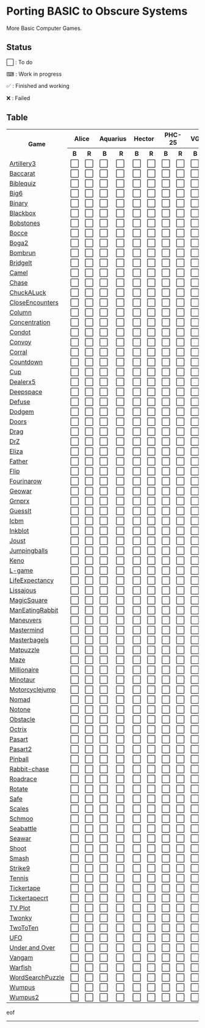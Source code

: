 # Porting BASIC to Obscure Systems

More Basic Computer Games.

## Status

⬜️ : To do

⌨ : Work in progress

✅ : Finished and working

❌ : Failed

## Table

<table>
	<tr>
        <th rowspan="2" style="text-align: center;">Game</th>
        <th colspan="2" style="text-align: center;">Alice</th>
        <th colspan="2" style="text-align: center;">Aquarius</th>
        <th colspan="2" style="text-align: center;">Hector</th>
        <th colspan="2" style="text-align: center;">PHC-25</th>
        <th colspan="2" style="text-align: center;">VG5000</th>
	</tr>
	<tr>
        <th style="text-align: center;">B</th>
        <th style="text-align: center;">R</th>
        <th style="text-align: center;">B</th>
        <th style="text-align: center;">R</th>
        <th style="text-align: center;">B</th>
        <th style="text-align: center;">R</th>
        <th style="text-align: center;">B</th>
        <th style="text-align: center;">R</th>
        <th style="text-align: center;">B</th>
        <th style="text-align: center;">R</th>
	</tr>
	<tr>
		<td><a href="./01_Artillery3">Artillery3</a></td>
		<!-- B           R   -->
        <td>⬜️</td> <td>⬜️</td> <!-- Alice -->
        <td>⬜️</td> <td>⬜️</td> <!-- Aquarius -->
        <td>⬜️</td> <td>⬜️</td> <!-- Hector -->
        <td>⬜️</td> <td>⬜️</td> <!-- PHC-25 -->
        <td>⬜️</td> <td>⬜️</td> <!-- VG5000 -->
	</tr>
	<tr>
		<td><a href="./02_Baccarat">Baccarat</a></td>
		<!-- B           R   -->
        <td>⬜️</td> <td>⬜️</td> <!-- Alice -->
        <td>⬜️</td> <td>⬜️</td> <!-- Aquarius -->
        <td>⬜️</td> <td>⬜️</td> <!-- Hector -->
        <td>⬜️</td> <td>⬜️</td> <!-- PHC-25 -->
        <td>⬜️</td> <td>⬜️</td> <!-- VG5000 -->
	</tr>
	<tr>
		<td><a href="./03_Biblequiz">Biblequiz</a></td>
		<!-- B           R   -->
        <td>⬜️</td> <td>⬜️</td> <!-- Alice -->
        <td>⬜️</td> <td>⬜️</td> <!-- Aquarius -->
        <td>⬜️</td> <td>⬜️</td> <!-- Hector -->
        <td>⬜️</td> <td>⬜️</td> <!-- PHC-25 -->
        <td>⬜️</td> <td>⬜️</td> <!-- VG5000 -->
	</tr>
	<tr>
		<td><a href="./04_Big6">Big6</a></td>
		<!-- B           R   -->
        <td>⬜️</td> <td>⬜️</td> <!-- Alice -->
        <td>⬜️</td> <td>⬜️</td> <!-- Aquarius -->
        <td>⬜️</td> <td>⬜️</td> <!-- Hector -->
        <td>⬜️</td> <td>⬜️</td> <!-- PHC-25 -->
        <td>⬜️</td> <td>⬜️</td> <!-- VG5000 -->
	</tr>
	<tr>
		<td><a href="./05_Binary">Binary</a></td>
		<!-- B           R   -->
        <td>⬜️</td> <td>⬜️</td> <!-- Alice -->
        <td>⬜️</td> <td>⬜️</td> <!-- Aquarius -->
        <td>⬜️</td> <td>⬜️</td> <!-- Hector -->
        <td>⬜️</td> <td>⬜️</td> <!-- PHC-25 -->
        <td>⬜️</td> <td>⬜️</td> <!-- VG5000 -->
	</tr>
	<tr>
		<td><a href="./06_Blackbox">Blackbox</a></td>
		<!-- B           R   -->
        <td>⬜️</td> <td>⬜️</td> <!-- Alice -->
        <td>⬜️</td> <td>⬜️</td> <!-- Aquarius -->
        <td>⬜️</td> <td>⬜️</td> <!-- Hector -->
        <td>⬜️</td> <td>⬜️</td> <!-- PHC-25 -->
        <td>⬜️</td> <td>⬜️</td> <!-- VG5000 -->
	</tr>
	<tr>
		<td><a href="./07_Bobstones">Bobstones</a></td>
		<!-- B           R   -->
        <td>⬜️</td> <td>⬜️</td> <!-- Alice -->
        <td>⬜️</td> <td>⬜️</td> <!-- Aquarius -->
        <td>⬜️</td> <td>⬜️</td> <!-- Hector -->
        <td>⬜️</td> <td>⬜️</td> <!-- PHC-25 -->
        <td>⬜️</td> <td>⬜️</td> <!-- VG5000 -->
	</tr>
	<tr>
		<td><a href="./08_Bocce">Bocce</a></td>
		<!-- B           R   -->
        <td>⬜️</td> <td>⬜️</td> <!-- Alice -->
        <td>⬜️</td> <td>⬜️</td> <!-- Aquarius -->
        <td>⬜️</td> <td>⬜️</td> <!-- Hector -->
        <td>⬜️</td> <td>⬜️</td> <!-- PHC-25 -->
        <td>⬜️</td> <td>⬜️</td> <!-- VG5000 -->
	</tr>
	<tr>
		<td><a href="./09_Boga2">Boga2</a></td>
		<!-- B           R   -->
        <td>⬜️</td> <td>⬜️</td> <!-- Alice -->
        <td>⬜️</td> <td>⬜️</td> <!-- Aquarius -->
        <td>⬜️</td> <td>⬜️</td> <!-- Hector -->
        <td>⬜️</td> <td>⬜️</td> <!-- PHC-25 -->
        <td>⬜️</td> <td>⬜️</td> <!-- VG5000 -->
	</tr>
	<tr>
		<td><a href="./10_Bombrun">Bombrun</a></td>
		<!-- B           R   -->
        <td>⬜️</td> <td>⬜️</td> <!-- Alice -->
        <td>⬜️</td> <td>⬜️</td> <!-- Aquarius -->
        <td>⬜️</td> <td>⬜️</td> <!-- Hector -->
        <td>⬜️</td> <td>⬜️</td> <!-- PHC-25 -->
        <td>⬜️</td> <td>⬜️</td> <!-- VG5000 -->
	</tr>
	<tr>
		<td><a href="./11_BridgeIt">BridgeIt</a></td>
		<!-- B           R   -->
        <td>⬜️</td> <td>⬜️</td> <!-- Alice -->
        <td>⬜️</td> <td>⬜️</td> <!-- Aquarius -->
        <td>⬜️</td> <td>⬜️</td> <!-- Hector -->
        <td>⬜️</td> <td>⬜️</td> <!-- PHC-25 -->
        <td>⬜️</td> <td>⬜️</td> <!-- VG5000 -->
	</tr>
	<tr>
		<td><a href="./12_Camel">Camel</a></td>
		<!-- B           R   -->
        <td>⬜️</td> <td>⬜️</td> <!-- Alice -->
        <td>⬜️</td> <td>⬜️</td> <!-- Aquarius -->
        <td>⬜️</td> <td>⬜️</td> <!-- Hector -->
        <td>⬜️</td> <td>⬜️</td> <!-- PHC-25 -->
        <td>⬜️</td> <td>⬜️</td> <!-- VG5000 -->
	</tr>
	<tr>
		<td><a href="./13_Chase">Chase</a></td>
		<!-- B           R   -->
        <td>⬜️</td> <td>⬜️</td> <!-- Alice -->
        <td>⬜️</td> <td>⬜️</td> <!-- Aquarius -->
        <td>⬜️</td> <td>⬜️</td> <!-- Hector -->
        <td>⬜️</td> <td>⬜️</td> <!-- PHC-25 -->
        <td>⬜️</td> <td>⬜️</td> <!-- VG5000 -->
	</tr>
	<tr>
		<td><a href="./14_ChuckALuck">ChuckALuck</a></td>
		<!-- B           R   -->
        <td>⬜️</td> <td>⬜️</td> <!-- Alice -->
        <td>⬜️</td> <td>⬜️</td> <!-- Aquarius -->
        <td>⬜️</td> <td>⬜️</td> <!-- Hector -->
        <td>⬜️</td> <td>⬜️</td> <!-- PHC-25 -->
        <td>⬜️</td> <td>⬜️</td> <!-- VG5000 -->
	</tr>
	<tr>
		<td><a href="./15_CloseEncounters">CloseEncounters</a></td>
		<!-- B           R   -->
        <td>⬜️</td> <td>⬜️</td> <!-- Alice -->
        <td>⬜️</td> <td>⬜️</td> <!-- Aquarius -->
        <td>⬜️</td> <td>⬜️</td> <!-- Hector -->
        <td>⬜️</td> <td>⬜️</td> <!-- PHC-25 -->
        <td>⬜️</td> <td>⬜️</td> <!-- VG5000 -->
	</tr>
	<tr>
		<td><a href="./16_Column">Column</a></td>
		<!-- B           R   -->
        <td>⬜️</td> <td>⬜️</td> <!-- Alice -->
        <td>⬜️</td> <td>⬜️</td> <!-- Aquarius -->
        <td>⬜️</td> <td>⬜️</td> <!-- Hector -->
        <td>⬜️</td> <td>⬜️</td> <!-- PHC-25 -->
        <td>⬜️</td> <td>⬜️</td> <!-- VG5000 -->
	</tr>
	<tr>
		<td><a href="./17_Concentration">Concentration</a></td>
		<!-- B           R   -->
        <td>⬜️</td> <td>⬜️</td> <!-- Alice -->
        <td>⬜️</td> <td>⬜️</td> <!-- Aquarius -->
        <td>⬜️</td> <td>⬜️</td> <!-- Hector -->
        <td>⬜️</td> <td>⬜️</td> <!-- PHC-25 -->
        <td>⬜️</td> <td>⬜️</td> <!-- VG5000 -->
	</tr>
	<tr>
		<td><a href="./18_Condot">Condot</a></td>
		<!-- B           R   -->
        <td>⬜️</td> <td>⬜️</td> <!-- Alice -->
        <td>⬜️</td> <td>⬜️</td> <!-- Aquarius -->
        <td>⬜️</td> <td>⬜️</td> <!-- Hector -->
        <td>⬜️</td> <td>⬜️</td> <!-- PHC-25 -->
        <td>⬜️</td> <td>⬜️</td> <!-- VG5000 -->
	</tr>
	<tr>
		<td><a href="./19_Convoy">Convoy</a></td>
		<!-- B           R   -->
        <td>⬜️</td> <td>⬜️</td> <!-- Alice -->
        <td>⬜️</td> <td>⬜️</td> <!-- Aquarius -->
        <td>⬜️</td> <td>⬜️</td> <!-- Hector -->
        <td>⬜️</td> <td>⬜️</td> <!-- PHC-25 -->
        <td>⬜️</td> <td>⬜️</td> <!-- VG5000 -->
	</tr>
	<tr>
		<td><a href="./20_Corral">Corral</a></td>
		<!-- B           R   -->
        <td>⬜️</td> <td>⬜️</td> <!-- Alice -->
        <td>⬜️</td> <td>⬜️</td> <!-- Aquarius -->
        <td>⬜️</td> <td>⬜️</td> <!-- Hector -->
        <td>⬜️</td> <td>⬜️</td> <!-- PHC-25 -->
        <td>⬜️</td> <td>⬜️</td> <!-- VG5000 -->
	</tr>
	<tr>
		<td><a href="./21_Countdown">Countdown</a></td>
		<!-- B           R   -->
        <td>⬜️</td> <td>⬜️</td> <!-- Alice -->
        <td>⬜️</td> <td>⬜️</td> <!-- Aquarius -->
        <td>⬜️</td> <td>⬜️</td> <!-- Hector -->
        <td>⬜️</td> <td>⬜️</td> <!-- PHC-25 -->
        <td>⬜️</td> <td>⬜️</td> <!-- VG5000 -->
	</tr>
	<tr>
		<td><a href="./22_Cup">Cup</a></td>
		<!-- B           R   -->
        <td>⬜️</td> <td>⬜️</td> <!-- Alice -->
        <td>⬜️</td> <td>⬜️</td> <!-- Aquarius -->
        <td>⬜️</td> <td>⬜️</td> <!-- Hector -->
        <td>⬜️</td> <td>⬜️</td> <!-- PHC-25 -->
        <td>⬜️</td> <td>⬜️</td> <!-- VG5000 -->
	</tr>
	<tr>
		<td><a href="./23_Dealerx5">Dealerx5</a></td>
		<!-- B           R   -->
        <td>⬜️</td> <td>⬜️</td> <!-- Alice -->
        <td>⬜️</td> <td>⬜️</td> <!-- Aquarius -->
        <td>⬜️</td> <td>⬜️</td> <!-- Hector -->
        <td>⬜️</td> <td>⬜️</td> <!-- PHC-25 -->
        <td>⬜️</td> <td>⬜️</td> <!-- VG5000 -->
	</tr>
	<tr>
		<td><a href="./24_Deepspace">Deepspace</a></td>
		<!-- B           R   -->
        <td>⬜️</td> <td>⬜️</td> <!-- Alice -->
        <td>⬜️</td> <td>⬜️</td> <!-- Aquarius -->
        <td>⬜️</td> <td>⬜️</td> <!-- Hector -->
        <td>⬜️</td> <td>⬜️</td> <!-- PHC-25 -->
        <td>⬜️</td> <td>⬜️</td> <!-- VG5000 -->
	</tr>
	<tr>
		<td><a href="./25_Defuse">Defuse</a></td>
		<!-- B           R   -->
        <td>⬜️</td> <td>⬜️</td> <!-- Alice -->
        <td>⬜️</td> <td>⬜️</td> <!-- Aquarius -->
        <td>⬜️</td> <td>⬜️</td> <!-- Hector -->
        <td>⬜️</td> <td>⬜️</td> <!-- PHC-25 -->
        <td>⬜️</td> <td>⬜️</td> <!-- VG5000 -->
	</tr>
	<tr>
		<td><a href="./26_Dodgem">Dodgem</a></td>
		<!-- B           R   -->
        <td>⬜️</td> <td>⬜️</td> <!-- Alice -->
        <td>⬜️</td> <td>⬜️</td> <!-- Aquarius -->
        <td>⬜️</td> <td>⬜️</td> <!-- Hector -->
        <td>⬜️</td> <td>⬜️</td> <!-- PHC-25 -->
        <td>⬜️</td> <td>⬜️</td> <!-- VG5000 -->
	</tr>
	<tr>
		<td><a href="./27_Doors">Doors</a></td>
		<!-- B           R   -->
        <td>⬜️</td> <td>⬜️</td> <!-- Alice -->
        <td>⬜️</td> <td>⬜️</td> <!-- Aquarius -->
        <td>⬜️</td> <td>⬜️</td> <!-- Hector -->
        <td>⬜️</td> <td>⬜️</td> <!-- PHC-25 -->
        <td>⬜️</td> <td>⬜️</td> <!-- VG5000 -->
	</tr>
	<tr>
		<td><a href="./28_Drag">Drag</a></td>
		<!-- B           R   -->
        <td>⬜️</td> <td>⬜️</td> <!-- Alice -->
        <td>⬜️</td> <td>⬜️</td> <!-- Aquarius -->
        <td>⬜️</td> <td>⬜️</td> <!-- Hector -->
        <td>⬜️</td> <td>⬜️</td> <!-- PHC-25 -->
        <td>⬜️</td> <td>⬜️</td> <!-- VG5000 -->
	</tr>
	<tr>
		<td><a href="./29_DrZ">DrZ</a></td>
		<!-- B           R   -->
        <td>⬜️</td> <td>⬜️</td> <!-- Alice -->
        <td>⬜️</td> <td>⬜️</td> <!-- Aquarius -->
        <td>⬜️</td> <td>⬜️</td> <!-- Hector -->
        <td>⬜️</td> <td>⬜️</td> <!-- PHC-25 -->
        <td>⬜️</td> <td>⬜️</td> <!-- VG5000 -->
	</tr>
	<tr>
		<td><a href="./30_Eliza">Eliza</a></td>
		<!-- B           R   -->
        <td>⬜️</td> <td>⬜️</td> <!-- Alice -->
        <td>⬜️</td> <td>⬜️</td> <!-- Aquarius -->
        <td>⬜️</td> <td>⬜️</td> <!-- Hector -->
        <td>⬜️</td> <td>⬜️</td> <!-- PHC-25 -->
        <td>⬜️</td> <td>⬜️</td> <!-- VG5000 -->
	</tr>
	<tr>
		<td><a href="./31_Father">Father</a></td>
		<!-- B           R   -->
        <td>⬜️</td> <td>⬜️</td> <!-- Alice -->
        <td>⬜️</td> <td>⬜️</td> <!-- Aquarius -->
        <td>⬜️</td> <td>⬜️</td> <!-- Hector -->
        <td>⬜️</td> <td>⬜️</td> <!-- PHC-25 -->
        <td>⬜️</td> <td>⬜️</td> <!-- VG5000 -->
	</tr>
	<tr>
		<td><a href="./32_Flip">Flip</a></td>
		<!-- B           R   -->
        <td>⬜️</td> <td>⬜️</td> <!-- Alice -->
        <td>⬜️</td> <td>⬜️</td> <!-- Aquarius -->
        <td>⬜️</td> <td>⬜️</td> <!-- Hector -->
        <td>⬜️</td> <td>⬜️</td> <!-- PHC-25 -->
        <td>⬜️</td> <td>⬜️</td> <!-- VG5000 -->
	</tr>
	<tr>
		<td><a href="./33_Fourinarow">Fourinarow</a></td>
		<!-- B           R   -->
        <td>⬜️</td> <td>⬜️</td> <!-- Alice -->
        <td>⬜️</td> <td>⬜️</td> <!-- Aquarius -->
        <td>⬜️</td> <td>⬜️</td> <!-- Hector -->
        <td>⬜️</td> <td>⬜️</td> <!-- PHC-25 -->
        <td>⬜️</td> <td>⬜️</td> <!-- VG5000 -->
	</tr>
	<tr>
		<td><a href="./34_Geowar">Geowar</a></td>
		<!-- B           R   -->
        <td>⬜️</td> <td>⬜️</td> <!-- Alice -->
        <td>⬜️</td> <td>⬜️</td> <!-- Aquarius -->
        <td>⬜️</td> <td>⬜️</td> <!-- Hector -->
        <td>⬜️</td> <td>⬜️</td> <!-- PHC-25 -->
        <td>⬜️</td> <td>⬜️</td> <!-- VG5000 -->
	</tr>
	<tr>
		<td><a href="./35_Grnprx">Grnprx</a></td>
		<!-- B           R   -->
        <td>⬜️</td> <td>⬜️</td> <!-- Alice -->
        <td>⬜️</td> <td>⬜️</td> <!-- Aquarius -->
        <td>⬜️</td> <td>⬜️</td> <!-- Hector -->
        <td>⬜️</td> <td>⬜️</td> <!-- PHC-25 -->
        <td>⬜️</td> <td>⬜️</td> <!-- VG5000 -->
	</tr>
	<tr>
		<td><a href="./36_GuessIt">GuessIt</a></td>
		<!-- B           R   -->
        <td>⬜️</td> <td>⬜️</td> <!-- Alice -->
        <td>⬜️</td> <td>⬜️</td> <!-- Aquarius -->
        <td>⬜️</td> <td>⬜️</td> <!-- Hector -->
        <td>⬜️</td> <td>⬜️</td> <!-- PHC-25 -->
        <td>⬜️</td> <td>⬜️</td> <!-- VG5000 -->
	</tr>
	<tr>
		<td><a href="./37_Icbm">Icbm</a></td>
		<!-- B           R   -->
        <td>⬜️</td> <td>⬜️</td> <!-- Alice -->
        <td>⬜️</td> <td>⬜️</td> <!-- Aquarius -->
        <td>⬜️</td> <td>⬜️</td> <!-- Hector -->
        <td>⬜️</td> <td>⬜️</td> <!-- PHC-25 -->
        <td>⬜️</td> <td>⬜️</td> <!-- VG5000 -->
	</tr>
	<tr>
		<td><a href="./38_Inkblot">Inkblot</a></td>
		<!-- B           R   -->
        <td>⬜️</td> <td>⬜️</td> <!-- Alice -->
        <td>⬜️</td> <td>⬜️</td> <!-- Aquarius -->
        <td>⬜️</td> <td>⬜️</td> <!-- Hector -->
        <td>⬜️</td> <td>⬜️</td> <!-- PHC-25 -->
        <td>⬜️</td> <td>⬜️</td> <!-- VG5000 -->
	</tr>
	<tr>
		<td><a href="./39_Joust">Joust</a></td>
		<!-- B           R   -->
        <td>⬜️</td> <td>⬜️</td> <!-- Alice -->
        <td>⬜️</td> <td>⬜️</td> <!-- Aquarius -->
        <td>⬜️</td> <td>⬜️</td> <!-- Hector -->
        <td>⬜️</td> <td>⬜️</td> <!-- PHC-25 -->
        <td>⬜️</td> <td>⬜️</td> <!-- VG5000 -->
	</tr>
	<tr>
		<td><a href="./40_Jumpingballs">Jumpingballs</a></td>
		<!-- B           R   -->
        <td>⬜️</td> <td>⬜️</td> <!-- Alice -->
        <td>⬜️</td> <td>⬜️</td> <!-- Aquarius -->
        <td>⬜️</td> <td>⬜️</td> <!-- Hector -->
        <td>⬜️</td> <td>⬜️</td> <!-- PHC-25 -->
        <td>⬜️</td> <td>⬜️</td> <!-- VG5000 -->
	</tr>
	<tr>
		<td><a href="./41_Keno">Keno</a></td>
		<!-- B           R   -->
        <td>⬜️</td> <td>⬜️</td> <!-- Alice -->
        <td>⬜️</td> <td>⬜️</td> <!-- Aquarius -->
        <td>⬜️</td> <td>⬜️</td> <!-- Hector -->
        <td>⬜️</td> <td>⬜️</td> <!-- PHC-25 -->
        <td>⬜️</td> <td>⬜️</td> <!-- VG5000 -->
	</tr>
	<tr>
		<td><a href="./42_L-game">L-game</a></td>
		<!-- B           R   -->
        <td>⬜️</td> <td>⬜️</td> <!-- Alice -->
        <td>⬜️</td> <td>⬜️</td> <!-- Aquarius -->
        <td>⬜️</td> <td>⬜️</td> <!-- Hector -->
        <td>⬜️</td> <td>⬜️</td> <!-- PHC-25 -->
        <td>⬜️</td> <td>⬜️</td> <!-- VG5000 -->
	</tr>
	<tr>
		<td><a href="./43_LifeExpectancy">LifeExpectancy</a></td>
		<!-- B           R   -->
        <td>⬜️</td> <td>⬜️</td> <!-- Alice -->
        <td>⬜️</td> <td>⬜️</td> <!-- Aquarius -->
        <td>⬜️</td> <td>⬜️</td> <!-- Hector -->
        <td>⬜️</td> <td>⬜️</td> <!-- PHC-25 -->
        <td>⬜️</td> <td>⬜️</td> <!-- VG5000 -->
	</tr>
	<tr>
		<td><a href="./44_Lissajous">Lissajous</a></td>
		<!-- B           R   -->
        <td>⬜️</td> <td>⬜️</td> <!-- Alice -->
        <td>⬜️</td> <td>⬜️</td> <!-- Aquarius -->
        <td>⬜️</td> <td>⬜️</td> <!-- Hector -->
        <td>⬜️</td> <td>⬜️</td> <!-- PHC-25 -->
        <td>⬜️</td> <td>⬜️</td> <!-- VG5000 -->
	</tr>
	<tr>
		<td><a href="./45_MagicSquare">MagicSquare</a></td>
		<!-- B           R   -->
        <td>⬜️</td> <td>⬜️</td> <!-- Alice -->
        <td>⬜️</td> <td>⬜️</td> <!-- Aquarius -->
        <td>⬜️</td> <td>⬜️</td> <!-- Hector -->
        <td>⬜️</td> <td>⬜️</td> <!-- PHC-25 -->
        <td>⬜️</td> <td>⬜️</td> <!-- VG5000 -->
	</tr>
	<tr>
		<td><a href="./46_ManEatingRabbit">ManEatingRabbit</a></td>
		<!-- B           R   -->
        <td>⬜️</td> <td>⬜️</td> <!-- Alice -->
        <td>⬜️</td> <td>⬜️</td> <!-- Aquarius -->
        <td>⬜️</td> <td>⬜️</td> <!-- Hector -->
        <td>⬜️</td> <td>⬜️</td> <!-- PHC-25 -->
        <td>⬜️</td> <td>⬜️</td> <!-- VG5000 -->
	</tr>
	<tr>
		<td><a href="./47_Maneuvers">Maneuvers</a></td>
		<!-- B           R   -->
        <td>⬜️</td> <td>⬜️</td> <!-- Alice -->
        <td>⬜️</td> <td>⬜️</td> <!-- Aquarius -->
        <td>⬜️</td> <td>⬜️</td> <!-- Hector -->
        <td>⬜️</td> <td>⬜️</td> <!-- PHC-25 -->
        <td>⬜️</td> <td>⬜️</td> <!-- VG5000 -->
	</tr>
	<tr>
		<td><a href="./48_Mastermind">Mastermind</a></td>
		<!-- B           R   -->
        <td>⬜️</td> <td>⬜️</td> <!-- Alice -->
        <td>⬜️</td> <td>⬜️</td> <!-- Aquarius -->
        <td>⬜️</td> <td>⬜️</td> <!-- Hector -->
        <td>⬜️</td> <td>⬜️</td> <!-- PHC-25 -->
        <td>⬜️</td> <td>⬜️</td> <!-- VG5000 -->
	</tr>
	<tr>
		<td><a href="./49_Masterbagels">Masterbagels</a></td>
		<!-- B           R   -->
        <td>⬜️</td> <td>⬜️</td> <!-- Alice -->
        <td>⬜️</td> <td>⬜️</td> <!-- Aquarius -->
        <td>⬜️</td> <td>⬜️</td> <!-- Hector -->
        <td>⬜️</td> <td>⬜️</td> <!-- PHC-25 -->
        <td>⬜️</td> <td>⬜️</td> <!-- VG5000 -->
	</tr>
	<tr>
		<td><a href="./50_Matpuzzle">Matpuzzle</a></td>
		<!-- B           R   -->
        <td>⬜️</td> <td>⬜️</td> <!-- Alice -->
        <td>⬜️</td> <td>⬜️</td> <!-- Aquarius -->
        <td>⬜️</td> <td>⬜️</td> <!-- Hector -->
        <td>⬜️</td> <td>⬜️</td> <!-- PHC-25 -->
        <td>⬜️</td> <td>⬜️</td> <!-- VG5000 -->
	</tr>
	<tr>
		<td><a href="./51_Maze">Maze</a></td>
		<!-- B           R   -->
        <td>⬜️</td> <td>⬜️</td> <!-- Alice -->
        <td>⬜️</td> <td>⬜️</td> <!-- Aquarius -->
        <td>⬜️</td> <td>⬜️</td> <!-- Hector -->
        <td>⬜️</td> <td>⬜️</td> <!-- PHC-25 -->
        <td>⬜️</td> <td>⬜️</td> <!-- VG5000 -->
	</tr>
	<tr>
		<td><a href="./52_Millionaire">Millionaire</a></td>
		<!-- B           R   -->
        <td>⬜️</td> <td>⬜️</td> <!-- Alice -->
        <td>⬜️</td> <td>⬜️</td> <!-- Aquarius -->
        <td>⬜️</td> <td>⬜️</td> <!-- Hector -->
        <td>⬜️</td> <td>⬜️</td> <!-- PHC-25 -->
        <td>⬜️</td> <td>⬜️</td> <!-- VG5000 -->
	</tr>
	<tr>
		<td><a href="./53_Minotaur">Minotaur</a></td>
		<!-- B           R   -->
        <td>⬜️</td> <td>⬜️</td> <!-- Alice -->
        <td>⬜️</td> <td>⬜️</td> <!-- Aquarius -->
        <td>⬜️</td> <td>⬜️</td> <!-- Hector -->
        <td>⬜️</td> <td>⬜️</td> <!-- PHC-25 -->
        <td>⬜️</td> <td>⬜️</td> <!-- VG5000 -->
	</tr>
	<tr>
		<td><a href="./54_Motorcyclejump">Motorcyclejump</a></td>
		<!-- B           R   -->
        <td>⬜️</td> <td>⬜️</td> <!-- Alice -->
        <td>⬜️</td> <td>⬜️</td> <!-- Aquarius -->
        <td>⬜️</td> <td>⬜️</td> <!-- Hector -->
        <td>⬜️</td> <td>⬜️</td> <!-- PHC-25 -->
        <td>⬜️</td> <td>⬜️</td> <!-- VG5000 -->
	</tr>
	<tr>
		<td><a href="./55_Nomad">Nomad</a></td>
		<!-- B           R   -->
        <td>⬜️</td> <td>⬜️</td> <!-- Alice -->
        <td>⬜️</td> <td>⬜️</td> <!-- Aquarius -->
        <td>⬜️</td> <td>⬜️</td> <!-- Hector -->
        <td>⬜️</td> <td>⬜️</td> <!-- PHC-25 -->
        <td>⬜️</td> <td>⬜️</td> <!-- VG5000 -->
	</tr>
	<tr>
		<td><a href="./56_Notone">Notone</a></td>
		<!-- B           R   -->
        <td>⬜️</td> <td>⬜️</td> <!-- Alice -->
        <td>⬜️</td> <td>⬜️</td> <!-- Aquarius -->
        <td>⬜️</td> <td>⬜️</td> <!-- Hector -->
        <td>⬜️</td> <td>⬜️</td> <!-- PHC-25 -->
        <td>⬜️</td> <td>⬜️</td> <!-- VG5000 -->
	</tr>
	<tr>
		<td><a href="./57_Obstacle">Obstacle</a></td>
		<!-- B           R   -->
        <td>⬜️</td> <td>⬜️</td> <!-- Alice -->
        <td>⬜️</td> <td>⬜️</td> <!-- Aquarius -->
        <td>⬜️</td> <td>⬜️</td> <!-- Hector -->
        <td>⬜️</td> <td>⬜️</td> <!-- PHC-25 -->
        <td>⬜️</td> <td>⬜️</td> <!-- VG5000 -->
	</tr>
	<tr>
		<td><a href="./58_Octrix">Octrix</a></td>
		<!-- B           R   -->
        <td>⬜️</td> <td>⬜️</td> <!-- Alice -->
        <td>⬜️</td> <td>⬜️</td> <!-- Aquarius -->
        <td>⬜️</td> <td>⬜️</td> <!-- Hector -->
        <td>⬜️</td> <td>⬜️</td> <!-- PHC-25 -->
        <td>⬜️</td> <td>⬜️</td> <!-- VG5000 -->
	</tr>
	<tr>
		<td><a href="./59_Pasart">Pasart</a></td>
		<!-- B           R   -->
        <td>⬜️</td> <td>⬜️</td> <!-- Alice -->
        <td>⬜️</td> <td>⬜️</td> <!-- Aquarius -->
        <td>⬜️</td> <td>⬜️</td> <!-- Hector -->
        <td>⬜️</td> <td>⬜️</td> <!-- PHC-25 -->
        <td>⬜️</td> <td>⬜️</td> <!-- VG5000 -->
	</tr>
	<tr>
		<td><a href="./60_Pasart2">Pasart2</a></td>
		<!-- B           R   -->
        <td>⬜️</td> <td>⬜️</td> <!-- Alice -->
        <td>⬜️</td> <td>⬜️</td> <!-- Aquarius -->
        <td>⬜️</td> <td>⬜️</td> <!-- Hector -->
        <td>⬜️</td> <td>⬜️</td> <!-- PHC-25 -->
        <td>⬜️</td> <td>⬜️</td> <!-- VG5000 -->
	</tr>
	<tr>
		<td><a href="./61_Pinball">Pinball</a></td>
		<!-- B           R   -->
        <td>⬜️</td> <td>⬜️</td> <!-- Alice -->
        <td>⬜️</td> <td>⬜️</td> <!-- Aquarius -->
        <td>⬜️</td> <td>⬜️</td> <!-- Hector -->
        <td>⬜️</td> <td>⬜️</td> <!-- PHC-25 -->
        <td>⬜️</td> <td>⬜️</td> <!-- VG5000 -->
	</tr>
	<tr>
		<td><a href="./62_Rabbit-chase">Rabbit-chase</a></td>
		<!-- B           R   -->
        <td>⬜️</td> <td>⬜️</td> <!-- Alice -->
        <td>⬜️</td> <td>⬜️</td> <!-- Aquarius -->
        <td>⬜️</td> <td>⬜️</td> <!-- Hector -->
        <td>⬜️</td> <td>⬜️</td> <!-- PHC-25 -->
        <td>⬜️</td> <td>⬜️</td> <!-- VG5000 -->
	</tr>
	<tr>
		<td><a href="./63_Roadrace">Roadrace</a></td>
		<!-- B           R   -->
        <td>⬜️</td> <td>⬜️</td> <!-- Alice -->
        <td>⬜️</td> <td>⬜️</td> <!-- Aquarius -->
        <td>⬜️</td> <td>⬜️</td> <!-- Hector -->
        <td>⬜️</td> <td>⬜️</td> <!-- PHC-25 -->
        <td>⬜️</td> <td>⬜️</td> <!-- VG5000 -->
	</tr>
	<tr>
		<td><a href="./64_Rotate">Rotate</a></td>
		<!-- B           R   -->
        <td>⬜️</td> <td>⬜️</td> <!-- Alice -->
        <td>⬜️</td> <td>⬜️</td> <!-- Aquarius -->
        <td>⬜️</td> <td>⬜️</td> <!-- Hector -->
        <td>⬜️</td> <td>⬜️</td> <!-- PHC-25 -->
        <td>⬜️</td> <td>⬜️</td> <!-- VG5000 -->
	</tr>
	<tr>
		<td><a href="./65_Safe">Safe</a></td>
		<!-- B           R   -->
        <td>⬜️</td> <td>⬜️</td> <!-- Alice -->
        <td>⬜️</td> <td>⬜️</td> <!-- Aquarius -->
        <td>⬜️</td> <td>⬜️</td> <!-- Hector -->
        <td>⬜️</td> <td>⬜️</td> <!-- PHC-25 -->
        <td>⬜️</td> <td>⬜️</td> <!-- VG5000 -->
	</tr>
	<tr>
		<td><a href="./66_Scales">Scales</a></td>
		<!-- B           R   -->
        <td>⬜️</td> <td>⬜️</td> <!-- Alice -->
        <td>⬜️</td> <td>⬜️</td> <!-- Aquarius -->
        <td>⬜️</td> <td>⬜️</td> <!-- Hector -->
        <td>⬜️</td> <td>⬜️</td> <!-- PHC-25 -->
        <td>⬜️</td> <td>⬜️</td> <!-- VG5000 -->
	</tr>
	<tr>
		<td><a href="./67_Schmoo">Schmoo</a></td>
		<!-- B           R   -->
        <td>⬜️</td> <td>⬜️</td> <!-- Alice -->
        <td>⬜️</td> <td>⬜️</td> <!-- Aquarius -->
        <td>⬜️</td> <td>⬜️</td> <!-- Hector -->
        <td>⬜️</td> <td>⬜️</td> <!-- PHC-25 -->
        <td>⬜️</td> <td>⬜️</td> <!-- VG5000 -->
	</tr>
	<tr>
		<td><a href="./68_Seabattle">Seabattle</a></td>
		<!-- B           R   -->
        <td>⬜️</td> <td>⬜️</td> <!-- Alice -->
        <td>⬜️</td> <td>⬜️</td> <!-- Aquarius -->
        <td>⬜️</td> <td>⬜️</td> <!-- Hector -->
        <td>⬜️</td> <td>⬜️</td> <!-- PHC-25 -->
        <td>⬜️</td> <td>⬜️</td> <!-- VG5000 -->
	</tr>
	<tr>
		<td><a href="./69_Seawar">Seawar</a></td>
		<!-- B           R   -->
        <td>⬜️</td> <td>⬜️</td> <!-- Alice -->
        <td>⬜️</td> <td>⬜️</td> <!-- Aquarius -->
        <td>⬜️</td> <td>⬜️</td> <!-- Hector -->
        <td>⬜️</td> <td>⬜️</td> <!-- PHC-25 -->
        <td>⬜️</td> <td>⬜️</td> <!-- VG5000 -->
	</tr>
	<tr>
		<td><a href="./70_Shoot">Shoot</a></td>
		<!-- B           R   -->
        <td>⬜️</td> <td>⬜️</td> <!-- Alice -->
        <td>⬜️</td> <td>⬜️</td> <!-- Aquarius -->
        <td>⬜️</td> <td>⬜️</td> <!-- Hector -->
        <td>⬜️</td> <td>⬜️</td> <!-- PHC-25 -->
        <td>⬜️</td> <td>⬜️</td> <!-- VG5000 -->
	</tr>
	<tr>
		<td><a href="./71_Smash">Smash</a></td>
		<!-- B           R   -->
        <td>⬜️</td> <td>⬜️</td> <!-- Alice -->
        <td>⬜️</td> <td>⬜️</td> <!-- Aquarius -->
        <td>⬜️</td> <td>⬜️</td> <!-- Hector -->
        <td>⬜️</td> <td>⬜️</td> <!-- PHC-25 -->
        <td>⬜️</td> <td>⬜️</td> <!-- VG5000 -->
	</tr>
	<tr>
		<td><a href="./72_Strike9">Strike9</a></td>
		<!-- B           R   -->
        <td>⬜️</td> <td>⬜️</td> <!-- Alice -->
        <td>⬜️</td> <td>⬜️</td> <!-- Aquarius -->
        <td>⬜️</td> <td>⬜️</td> <!-- Hector -->
        <td>⬜️</td> <td>⬜️</td> <!-- PHC-25 -->
        <td>⬜️</td> <td>⬜️</td> <!-- VG5000 -->
	</tr>
	<tr>
		<td><a href="./73_Tennis">Tennis</a></td>
		<!-- B           R   -->
        <td>⬜️</td> <td>⬜️</td> <!-- Alice -->
        <td>⬜️</td> <td>⬜️</td> <!-- Aquarius -->
        <td>⬜️</td> <td>⬜️</td> <!-- Hector -->
        <td>⬜️</td> <td>⬜️</td> <!-- PHC-25 -->
        <td>⬜️</td> <td>⬜️</td> <!-- VG5000 -->
	</tr>
	<tr>
		<td><a href="./74_Tickertape">Tickertape</a></td>
		<!-- B           R   -->
        <td>⬜️</td> <td>⬜️</td> <!-- Alice -->
        <td>⬜️</td> <td>⬜️</td> <!-- Aquarius -->
        <td>⬜️</td> <td>⬜️</td> <!-- Hector -->
        <td>⬜️</td> <td>⬜️</td> <!-- PHC-25 -->
        <td>⬜️</td> <td>⬜️</td> <!-- VG5000 -->
	</tr>
	<tr>
		<td><a href="./75_Tickertapecrt">Tickertapecrt</a></td>
		<!-- B           R   -->
        <td>⬜️</td> <td>⬜️</td> <!-- Alice -->
        <td>⬜️</td> <td>⬜️</td> <!-- Aquarius -->
        <td>⬜️</td> <td>⬜️</td> <!-- Hector -->
        <td>⬜️</td> <td>⬜️</td> <!-- PHC-25 -->
        <td>⬜️</td> <td>⬜️</td> <!-- VG5000 -->
	</tr>
	<tr>
		<td><a href="./76_TVplot">TV Plot</a></td>
		<!-- B           R   -->
        <td>⬜️</td> <td>⬜️</td> <!-- Alice -->
        <td>⬜️</td> <td>⬜️</td> <!-- Aquarius -->
        <td>⬜️</td> <td>⬜️</td> <!-- Hector -->
        <td>⬜️</td> <td>⬜️</td> <!-- PHC-25 -->
        <td>⬜️</td> <td>⬜️</td> <!-- VG5000 -->
	</tr>
	<tr>
		<td><a href="./77_Twonky">Twonky</a></td>
		<!-- B           R   -->
        <td>⬜️</td> <td>⬜️</td> <!-- Alice -->
        <td>⬜️</td> <td>⬜️</td> <!-- Aquarius -->
        <td>⬜️</td> <td>⬜️</td> <!-- Hector -->
        <td>⬜️</td> <td>⬜️</td> <!-- PHC-25 -->
        <td>⬜️</td> <td>⬜️</td> <!-- VG5000 -->
	</tr>
	<tr>
		<td><a href="./78_TwoToTen">TwoToTen</a></td>
		<!-- B           R   -->
        <td>⬜️</td> <td>⬜️</td> <!-- Alice -->
        <td>⬜️</td> <td>⬜️</td> <!-- Aquarius -->
        <td>⬜️</td> <td>⬜️</td> <!-- Hector -->
        <td>⬜️</td> <td>⬜️</td> <!-- PHC-25 -->
        <td>⬜️</td> <td>⬜️</td> <!-- VG5000 -->
	</tr>
	<tr>
		<td><a href="./79_Ufo">UFO</a></td>
		<!-- B           R   -->
        <td>⬜️</td> <td>⬜️</td> <!-- Alice -->
        <td>⬜️</td> <td>⬜️</td> <!-- Aquarius -->
        <td>⬜️</td> <td>⬜️</td> <!-- Hector -->
        <td>⬜️</td> <td>⬜️</td> <!-- PHC-25 -->
        <td>⬜️</td> <td>⬜️</td> <!-- VG5000 -->
	</tr>
	<tr>
		<td><a href="./80_UnderAndOver">Under and Over</a></td>
		<!-- B           R   -->
        <td>⬜️</td> <td>⬜️</td> <!-- Alice -->
        <td>⬜️</td> <td>⬜️</td> <!-- Aquarius -->
        <td>⬜️</td> <td>⬜️</td> <!-- Hector -->
        <td>⬜️</td> <td>⬜️</td> <!-- PHC-25 -->
        <td>⬜️</td> <td>⬜️</td> <!-- VG5000 -->
	</tr>
	<tr>
		<td><a href="./81_Vangam">Vangam</a></td>
		<!-- B           R   -->
        <td>⬜️</td> <td>⬜️</td> <!-- Alice -->
        <td>⬜️</td> <td>⬜️</td> <!-- Aquarius -->
        <td>⬜️</td> <td>⬜️</td> <!-- Hector -->
        <td>⬜️</td> <td>⬜️</td> <!-- PHC-25 -->
        <td>⬜️</td> <td>⬜️</td> <!-- VG5000 -->
	</tr>
	<tr>
		<td><a href="./82_Warfish">Warfish</a></td>
		<!-- B           R   -->
        <td>⬜️</td> <td>⬜️</td> <!-- Alice -->
        <td>⬜️</td> <td>⬜️</td> <!-- Aquarius -->
        <td>⬜️</td> <td>⬜️</td> <!-- Hector -->
        <td>⬜️</td> <td>⬜️</td> <!-- PHC-25 -->
        <td>⬜️</td> <td>⬜️</td> <!-- VG5000 -->
	</tr>
	<tr>
		<td><a href="./83_WordSearchPuzzle">WordSearchPuzzle</a></td>
		<!-- B           R   -->
        <td>⬜️</td> <td>⬜️</td> <!-- Alice -->
        <td>⬜️</td> <td>⬜️</td> <!-- Aquarius -->
        <td>⬜️</td> <td>⬜️</td> <!-- Hector -->
        <td>⬜️</td> <td>⬜️</td> <!-- PHC-25 -->
        <td>⬜️</td> <td>⬜️</td> <!-- VG5000 -->
	</tr>
	<tr>
		<td><a href="./84_Wumpus">Wumpus</a></td>
		<!-- B           R   -->
        <td>⬜️</td> <td>⬜️</td> <!-- Alice -->
        <td>⬜️</td> <td>⬜️</td> <!-- Aquarius -->
        <td>⬜️</td> <td>⬜️</td> <!-- Hector -->
        <td>⬜️</td> <td>⬜️</td> <!-- PHC-25 -->
        <td>⬜️</td> <td>⬜️</td> <!-- VG5000 -->
	</tr>
	<tr>
		<td><a href="./85_Wumpus2">Wumpus2</a></td>
		<!-- B           R   -->
        <td>⬜️</td> <td>⬜️</td> <!-- Alice -->
        <td>⬜️</td> <td>⬜️</td> <!-- Aquarius -->
        <td>⬜️</td> <td>⬜️</td> <!-- Hector -->
        <td>⬜️</td> <td>⬜️</td> <!-- PHC-25 -->
        <td>⬜️</td> <td>⬜️</td> <!-- VG5000 -->
	</tr>
</table>


eof
___
